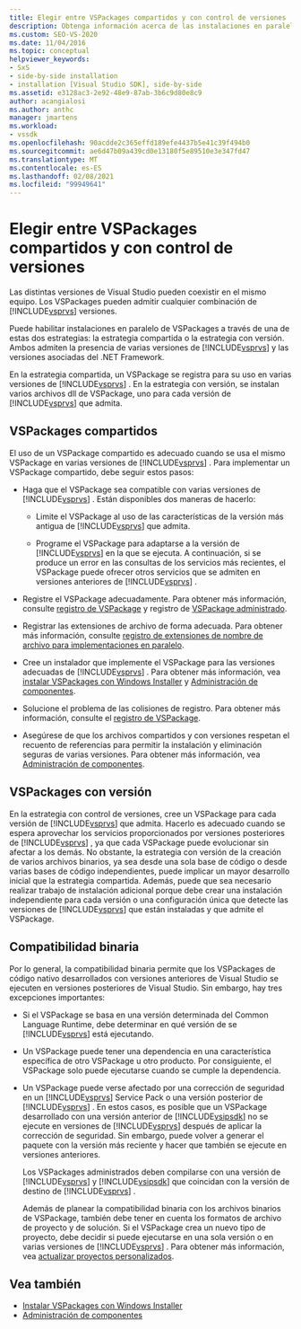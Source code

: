 ```yaml
---
title: Elegir entre VSPackages compartidos y con control de versiones | Microsoft Docs
description: Obtenga información acerca de las instalaciones en paralelo de VSPackages a través de estrategias compartidas o con versiones, con varias versiones de Visual Studio y del .NET Framework.
ms.custom: SEO-VS-2020
ms.date: 11/04/2016
ms.topic: conceptual
helpviewer_keywords:
- SxS
- side-by-side installation
- installation [Visual Studio SDK], side-by-side
ms.assetid: e3128ac3-2e92-48e9-87ab-3b6c9d80e8c9
author: acangialosi
ms.author: anthc
manager: jmartens
ms.workload:
- vssdk
ms.openlocfilehash: 90acdde2c365effd189efe4437b5e41c39f494b0
ms.sourcegitcommit: ae6d47b09a439cd0e13180f5e89510e3e347fd47
ms.translationtype: MT
ms.contentlocale: es-ES
ms.lasthandoff: 02/08/2021
ms.locfileid: "99949641"
---
```

# <a name="choose-between-shared-and-versioned-vspackages"></a>Elegir entre VSPackages compartidos y con control de versiones
Las distintas versiones de Visual Studio pueden coexistir en el mismo equipo. Los VSPackages pueden admitir cualquier combinación de [!INCLUDE[vsprvs](../code-quality/includes/vsprvs_md.md)] versiones.

 Puede habilitar instalaciones en paralelo de VSPackages a través de una de estas dos estrategias: la estrategia compartida o la estrategia con versión. Ambos admiten la presencia de varias versiones de [!INCLUDE[vsprvs](../code-quality/includes/vsprvs_md.md)] y las versiones asociadas del .NET Framework.

 En la estrategia compartida, un VSPackage se registra para su uso en varias versiones de [!INCLUDE[vsprvs](../code-quality/includes/vsprvs_md.md)] . En la estrategia con versión, se instalan varios archivos dll de VSPackage, uno para cada versión de [!INCLUDE[vsprvs](../code-quality/includes/vsprvs_md.md)] que admita.

## <a name="shared-vspackages"></a>VSPackages compartidos
 El uso de un VSPackage compartido es adecuado cuando se usa el mismo VSPackage en varias versiones de [!INCLUDE[vsprvs](../code-quality/includes/vsprvs_md.md)] . Para implementar un VSPackage compartido, debe seguir estos pasos:

- Haga que el VSPackage sea compatible con varias versiones de [!INCLUDE[vsprvs](../code-quality/includes/vsprvs_md.md)] . Están disponibles dos maneras de hacerlo:

  - Limite el VSPackage al uso de las características de la versión más antigua de [!INCLUDE[vsprvs](../code-quality/includes/vsprvs_md.md)] que admita.

  - Programe el VSPackage para adaptarse a la versión de [!INCLUDE[vsprvs](../code-quality/includes/vsprvs_md.md)] en la que se ejecuta. A continuación, si se produce un error en las consultas de los servicios más recientes, el VSPackage puede ofrecer otros servicios que se admiten en versiones anteriores de [!INCLUDE[vsprvs](../code-quality/includes/vsprvs_md.md)] .

- Registre el VSPackage adecuadamente. Para obtener más información, consulte [registro de VSPackage](../extensibility/internals/vspackage-registration.md) y registro de [VSPackage administrado](/previous-versions/bb166783(v=vs.100)).

- Registrar las extensiones de archivo de forma adecuada. Para obtener más información, consulte [registro de extensiones de nombre de archivo para implementaciones en paralelo](../extensibility/registering-file-name-extensions-for-side-by-side-deployments.md).

- Cree un instalador que implemente el VSPackage para las versiones adecuadas de [!INCLUDE[vsprvs](../code-quality/includes/vsprvs_md.md)] . Para obtener más información, vea [instalar VSPackages con Windows Installer](../extensibility/internals/installing-vspackages-with-windows-installer.md) y [Administración de componentes](../extensibility/internals/component-management.md).

- Solucione el problema de las colisiones de registro. Para obtener más información, consulte el [registro de VSPackage](../extensibility/internals/vspackage-registration.md).

- Asegúrese de que los archivos compartidos y con versiones respetan el recuento de referencias para permitir la instalación y eliminación seguras de varias versiones. Para obtener más información, vea [Administración de componentes](../extensibility/internals/component-management.md).

## <a name="versioned-vspackages"></a>VSPackages con versión
 En la estrategia con control de versiones, cree un VSPackage para cada versión de [!INCLUDE[vsprvs](../code-quality/includes/vsprvs_md.md)] que admita. Hacerlo es adecuado cuando se espera aprovechar los servicios proporcionados por versiones posteriores de [!INCLUDE[vsprvs](../code-quality/includes/vsprvs_md.md)] , ya que cada VSPackage puede evolucionar sin afectar a los demás. No obstante, la estrategia con versión de la creación de varios archivos binarios, ya sea desde una sola base de código o desde varias bases de código independientes, puede implicar un mayor desarrollo inicial que la estrategia compartida. Además, puede que sea necesario realizar trabajo de instalación adicional porque debe crear una instalación independiente para cada versión o una configuración única que detecte las versiones de [!INCLUDE[vsprvs](../code-quality/includes/vsprvs_md.md)] que están instaladas y que admite el VSPackage.

## <a name="binary-compatibility"></a>Compatibilidad binaria
 Por lo general, la compatibilidad binaria permite que los VSPackages de código nativo desarrollados con versiones anteriores de Visual Studio se ejecuten en versiones posteriores de Visual Studio. Sin embargo, hay tres excepciones importantes:

- Si el VSPackage se basa en una versión determinada del Common Language Runtime, debe determinar en qué versión de se [!INCLUDE[vsprvs](../code-quality/includes/vsprvs_md.md)] está ejecutando.

- Un VSPackage puede tener una dependencia en una característica específica de otro VSPackage u otro producto. Por consiguiente, el VSPackage solo puede ejecutarse cuando se cumple la dependencia.

- Un VSPackage puede verse afectado por una corrección de seguridad en un [!INCLUDE[vsprvs](../code-quality/includes/vsprvs_md.md)] Service Pack o una versión posterior de [!INCLUDE[vsprvs](../code-quality/includes/vsprvs_md.md)] . En estos casos, es posible que un VSPackage desarrollado con una versión anterior de [!INCLUDE[vsipsdk](../extensibility/includes/vsipsdk_md.md)] no se ejecute en versiones de [!INCLUDE[vsprvs](../code-quality/includes/vsprvs_md.md)] después de aplicar la corrección de seguridad. Sin embargo, puede volver a generar el paquete con la versión más reciente y hacer que también se ejecute en versiones anteriores.

  Los VSPackages administrados deben compilarse con una versión de [!INCLUDE[vsprvs](../code-quality/includes/vsprvs_md.md)] y [!INCLUDE[vsipsdk](../extensibility/includes/vsipsdk_md.md)] que coincidan con la versión de destino de [!INCLUDE[vsprvs](../code-quality/includes/vsprvs_md.md)] .

  Además de planear la compatibilidad binaria con los archivos binarios de VSPackage, también debe tener en cuenta los formatos de archivo de proyecto y de solución. Si el VSPackage crea un nuevo tipo de proyecto, debe decidir si puede ejecutarse en una sola versión o en varias versiones de [!INCLUDE[vsprvs](../code-quality/includes/vsprvs_md.md)] . Para obtener más información, vea [actualizar proyectos personalizados](../extensibility/internals/upgrading-projects.md#upgrading-custom-projects).

## <a name="see-also"></a>Vea también
- [Instalar VSPackages con Windows Installer](../extensibility/internals/installing-vspackages-with-windows-installer.md)
- [Administración de componentes](../extensibility/internals/component-management.md)